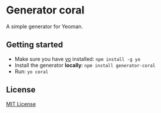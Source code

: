 # Generator coral
A simple generator for Yeoman.

## Getting started
- Make sure you have [yo](https://github.com/yeoman/yo) installed:
    `npm install -g yo`
- Install the generator **locally**: `npm install generator-coral`
- Run: `yo coral`

## License
[MIT License](http://en.wikipedia.org/wiki/MIT_License)
